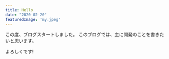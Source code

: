 ```yaml
---
title: Hello
date: "2020-02-20"
featuredImage: 'my.jpeg'
---
```


この度、ブログスタートしました。
このブログでは、主に開発のことを書きたいと思います。

よろしくです!

<!-- end -->
